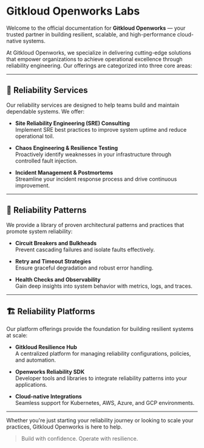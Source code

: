 # Gitkloud Openworks Labs

Welcome to the official documentation for **Gitkloud Openworks** — your trusted partner in building resilient, scalable, and high-performance cloud-native systems.

At Gitkloud Openworks, we specialize in delivering cutting-edge solutions that empower organizations to achieve operational excellence through reliability engineering. Our offerings are categorized into three core areas:

---

## 🚀 Reliability Services

Our reliability services are designed to help teams build and maintain dependable systems. We offer:

- **Site Reliability Engineering (SRE) Consulting**  
  Implement SRE best practices to improve system uptime and reduce operational toil.

- **Chaos Engineering & Resilience Testing**  
  Proactively identify weaknesses in your infrastructure through controlled fault injection.

- **Incident Management & Postmortems**  
  Streamline your incident response process and drive continuous improvement.

---

## 🧩 Reliability Patterns

We provide a library of proven architectural patterns and practices that promote system reliability:

- **Circuit Breakers and Bulkheads**  
  Prevent cascading failures and isolate faults effectively.

- **Retry and Timeout Strategies**  
  Ensure graceful degradation and robust error handling.

- **Health Checks and Observability**  
  Gain deep insights into system behavior with metrics, logs, and traces.

---

## 🏗️ Reliability Platforms

Our platform offerings provide the foundation for building resilient systems at scale:

- **Gitkloud Resilience Hub**  
  A centralized platform for managing reliability configurations, policies, and automation.

- **Openworks Reliability SDK**  
  Developer tools and libraries to integrate reliability patterns into your applications.

- **Cloud-native Integrations**  
  Seamless support for Kubernetes, AWS, Azure, and GCP environments.

---

Whether you're just starting your reliability journey or looking to scale your practices, Gitkloud Openworks is here to help.

> Build with confidence. Operate with resilience.

